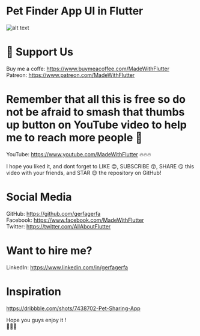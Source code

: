 # Pet Finder App UI in Flutter
![alt text](https://i.imgur.com/rIqziCQ.png)

# 🤝 Support Us  
Buy me a coffe: https://www.buymeacoffee.com/MadeWithFlutter  
Patreon: https://www.patreon.com/MadeWithFlutter  

# Remember that all this is free so do not be afraid to smash that thumbs up button on YouTube video to help me to reach more people :pray:

YouTube: https://www.youtube.com/MadeWithFlutter :fire::fire::fire:

I hope you liked it, and dont forget to LIKE :blush:, SUBSCRIBE :kissing_closed_eyes:, SHARE :smirk: this video with your friends, and STAR :heart_eyes: the repository on GitHub!

# Social Media
GitHub: https://github.com/gerfagerfa  
Facebook: https://www.facebook.com/MadeWithFlutter  
Twitter: https://twitter.com/AllAboutFlutter  

# Want to hire me?
LinkedIn: https://www.linkedin.com/in/gerfagerfa

# Inspiration
https://dribbble.com/shots/7438702-Pet-Sharing-App

Hope you guys enjoy it !  
:wave::wave::wave: